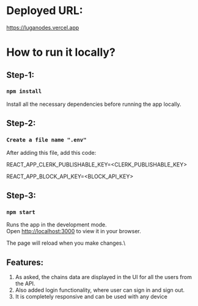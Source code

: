 # Deployed URL:
https://luganodes.vercel.app

# How to run it locally?

## Step-1: 

### `npm install`

Install all the necessary dependencies before running the app locally.

## Step-2: 

### `Create a file name ".env"`

After adding this file, add this code:

REACT_APP_CLERK_PUBLISHABLE_KEY=<CLERK_PUBLISHABLE_KEY>

REACT_APP_BLOCK_API_KEY=<BLOCK_API_KEY>

## Step-3:

### `npm start`

Runs the app in the development mode.\
Open [http://localhost:3000](http://localhost:3000) to view it in your browser.

The page will reload when you make changes.\

## Features:

1) As asked, the chains data are displayed in the UI for all the users from the API.
2) Also added login functionality, where user can sign in and sign out.
3) It is completely responsive and can be used with any device


